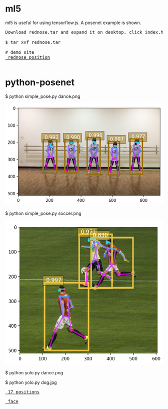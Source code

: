 # ml5
ml5 is useful for using tensorflow.js. A posenet example is shown.
<pre>
Download rednose.tar and expand it on desktop. click index.html using firefox, chrome, or opera.

$ tar xvf rednose.tar

# demo site
<a href='https://gpu.dob.jp/nosePos/index.html'> rednose position</a>

</pre>

# python-posenet

$ python simple_pose.py dance.png 

<img src='result.png' height=325 width=574>

$ python simple_pose.py soccer.png

<img src='soccer_result.png' height=460 width=560>

$ python yolo.py dance.png

$ python yolo.py dog.jpg

<pre>
<a href='https://storage.googleapis.com/tfjs-models/demos/posenet/camera.html'> 17 positions</a>
</pre>
<pre>
<a href='https://storage.googleapis.com/tfjs-models/demos/facemesh/index.html'> face</a>
</pre>

